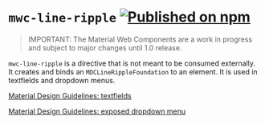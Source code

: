 # `mwc-line-ripple` [![Published on npm](https://img.shields.io/npm/v/@material/mwc-line-ripple.svg)](https://www.npmjs.com/package/@material/mwc-line-ripple)

> IMPORTANT: The Material Web Components are a work in progress and subject to
> major changes until 1.0 release.

`mwc-line-ripple` is a directive that is not meant to be consumed
externally. It creates and binds an `MDCLineRippleFoundation` to an element.
It is used in textfields and dropdown menus.

[Material Design Guidelines: textfields](https://material.io/design/components/text-fields.html)

[Material Design Guidelines: exposed dropdown menu](https://material.io/design/components/menus.html#exposed-dropdown-menu)
